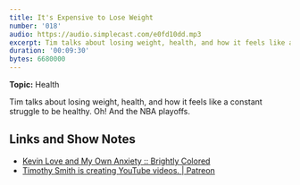 ```yaml
---
title: It's Expensive to Lose Weight
number: '018'
audio: https://audio.simplecast.com/e0fd10dd.mp3
excerpt: Tim talks about losing weight, health, and how it feels like a constant struggle to be healthy. Oh! And the NBA playoffs.
duration: '00:09:30'
bytes: 6680000
---
```


**Topic:** Health

Tim talks about losing weight, health, and how it feels like a constant struggle to be healthy. Oh! And the NBA playoffs.

## Links and Show Notes

- [Kevin Love and My Own Anxiety :: Brightly Colored](https://brightlycolored.org/2018/03/anxiety/)
- [Timothy Smith is creating YouTube videos. \| Patreon](https://www.patreon.com/smithtimmytim)
